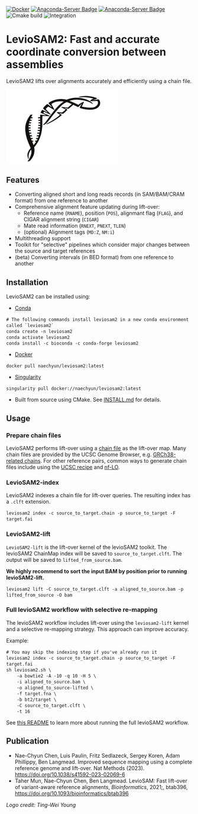 [![Docker](https://img.shields.io/docker/v/naechyun/leviosam2?label=Docker)](https://hub.docker.com/r/naechyun/leviosam2)
[![Anaconda-Server Badge](https://anaconda.org/bioconda/leviosam2/badges/version.svg)](https://anaconda.org/bioconda/leviosam2)
[![Anaconda-Server Badge](https://anaconda.org/bioconda/leviosam2/badges/downloads.svg)](https://anaconda.org/bioconda/leviosam2)
![Cmake build](https://github.com/milkschen/leviosam2/actions/workflows/cmake_htslib.yml/badge.svg)
![Integration](https://github.com/milkschen/leviosam2/actions/workflows/integration-test.yml/badge.svg)

# LevioSAM2: Fast and accurate coordinate conversion between assemblies

LevioSAM2 lifts over alignments accurately and efficiently using a chain file.

<picture>
  <source media="(prefers-color-scheme: dark)" srcset="./figures/levioSAM_S_bw_dark.png"  width="300">
  <img alt="Text changing depending on mode. Light: 'So light!' Dark: 'So dark!'" src="./figures/levioSAM_S_bw.png"  width="300">
</picture>

## Features

- Converting aligned short and long reads records (in SAM/BAM/CRAM format) from one reference to another
- Comprehensive alignment feature updating during lift-over:
    - Reference name (`RNAME`), position (`POS`), alignmant flag (`FLAG`), and CIGAR alignment string (`CIGAR`)
    - Mate read information (`RNEXT`, `PNEXT`, `TLEN`)
    - (optional) Alignment tags (`MD:Z`, `NM:i`)
- Multithreading support
- Toolkit for "selective" pipelines which consider major changes between the source and target references
- (beta) Converting intervals (in BED format) from one reference to another

## Installation

LevioSAM2 can be installed using:

- [Conda](https://anaconda.org/bioconda/leviosam2)

```
# The following commands install leviosam2 in a new conda environment called `leviosam2`
conda create -n leviosam2
conda activate leviosam2
conda install -c bioconda -c conda-forge leviosam2
```

- [Docker](https://hub.docker.com/r/naechyun/leviosam2)
```
docker pull naechyun/leviosam2:latest
```

- [Singularity](https://hub.docker.com/r/naechyun/leviosam2)
```
singularity pull docker://naechyun/leviosam2:latest
```

- Built from source using CMake. See [INSTALL.md](INSTALL.md) for details.


## Usage

### Prepare chain files

LevioSAM2 performs lift-over using a [chain file](http://hgw1.soe.ucsc.edu/goldenPath/help/chain.html) as the lift-over map.
Many chain files are provided by the UCSC Genome Browser, e.g. [GRCh38-related chains](https://hgdownload.soe.ucsc.edu/goldenPath/hg38/liftOver/).
For other reference pairs, common ways to generate chain files include using the [UCSC recipe](http://genomewiki.ucsc.edu/index.php/LiftOver_Howto) and [nf-LO](https://github.com/evotools/nf-LO).

### LevioSAM2-index

LevioSAM2 indexes a chain file for lift-over queries. The resulting index has a `.clft` extension.

```
leviosam2 index -c source_to_target.chain -p source_to_target -F target.fai
```

### LevioSAM2-lift

`LevioSAM2-lift` is the lift-over kernel of the levioSAM2 toolkit. 
The levioSAM2 ChainMap index will be saved to `source_to_target.clft`. The output will be saved to `lifted_from_source.bam`.

__We highly recommend to sort the input BAM by position prior to running levioSAM2-lift.__

```
leviosam2 lift -C source_to_target.clft -a aligned_to_source.bam -p lifted_from_source -O bam
```


### Full levioSAM2 workflow with selective re-mapping

The levioSAM2 workflow includes lift-over using the `leviosam2-lift` kernel and a selective re-mapping strategy. This approach can improve accuracy.

Example:
```
# You may skip the indexing step if you've already run it
leviosam2 index -c source_to_target.chain -p source_to_target -F target.fai
sh leviosam2.sh \
    -a bowtie2 -A -10 -q 10 -H 5 \
    -i aligned_to_source.bam \
    -o aligned_to_source-lifted \
    -f target.fna \
    -b bt2/target \
    -C source_to_target.clft \
    -t 16
```

See [this README](https://github.com/milkschen/leviosam2/blob/main/workflow/README.md) to learn more about running the full levioSAM2 workflow.


## Publication

-  Nae-Chyun Chen, Luis Paulin, Fritz Sedlazeck, Sergey Koren, Adam Phillippy, Ben Langmead. Improved sequence mapping using a complete reference genome and lift-over. Nat Methods (2023). https://doi.org/10.1038/s41592-023-02069-6
- Taher Mun, Nae-Chyun Chen, Ben Langmead. LevioSAM: Fast lift-over of variant-aware reference alignments, _Bioinformatics_, 2021;, btab396, https://doi.org/10.1093/bioinformatics/btab396

_Logo credit: Ting-Wei Young_
